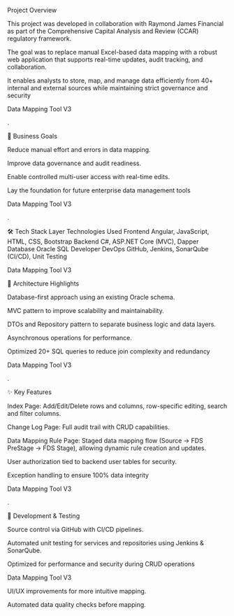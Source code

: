 Project Overview

This project was developed in collaboration with Raymond James Financial as part of the Comprehensive Capital Analysis and Review (CCAR) regulatory framework.

The goal was to replace manual Excel-based data mapping with a robust web application that supports real-time updates, audit tracking, and collaboration.

It enables analysts to store, map, and manage data efficiently from 40+ internal and external sources while maintaining strict governance and security

Data Mapping Tool V3

.

🚀 Business Goals

Reduce manual effort and errors in data mapping.

Improve data governance and audit readiness.

Enable controlled multi-user access with real-time edits.

Lay the foundation for future enterprise data management tools

Data Mapping Tool V3

.

🛠 Tech Stack
Layer	Technologies Used
Frontend	Angular, JavaScript, HTML, CSS, Bootstrap
Backend	C#, ASP.NET Core (MVC), Dapper
Database	Oracle SQL Developer
DevOps	GitHub, Jenkins, SonarQube (CI/CD), Unit Testing

Data Mapping Tool V3

📐 Architecture Highlights

Database-first approach using an existing Oracle schema.

MVC pattern to improve scalability and maintainability.

DTOs and Repository pattern to separate business logic and data layers.

Asynchronous operations for performance.

Optimized 20+ SQL queries to reduce join complexity and redundancy

Data Mapping Tool V3

.

✨ Key Features

Index Page: Add/Edit/Delete rows and columns, row-specific editing, search and filter columns.

Change Log Page: Full audit trail with CRUD capabilities.

Data Mapping Rule Page: Staged data mapping flow (Source → FDS PreStage → FDS Stage), allowing dynamic rule creation and updates.

User authorization tied to backend user tables for security.

Exception handling to ensure 100% data integrity

Data Mapping Tool V3

.

🧪 Development & Testing

Source control via GitHub with CI/CD pipelines.

Automated unit testing for services and repositories using Jenkins & SonarQube.

Optimized for performance and security during CRUD operations

Data Mapping Tool V3


UI/UX improvements for more intuitive mapping.

Automated data quality checks before mapping.
